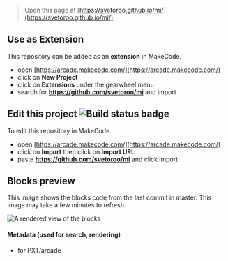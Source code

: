  


> Open this page at [https://svetoroo.github.io/mi/](https://svetoroo.github.io/mi/)

## Use as Extension

This repository can be added as an **extension** in MakeCode.

* open [https://arcade.makecode.com/](https://arcade.makecode.com/)
* click on **New Project**
* click on **Extensions** under the gearwheel menu
* search for **https://github.com/svetoroo/mi** and import

## Edit this project ![Build status badge](https://github.com/svetoroo/mi/workflows/MakeCode/badge.svg)

To edit this repository in MakeCode.

* open [https://arcade.makecode.com/](https://arcade.makecode.com/)
* click on **Import** then click on **Import URL**
* paste **https://github.com/svetoroo/mi** and click import

## Blocks preview

This image shows the blocks code from the last commit in master.
This image may take a few minutes to refresh.

![A rendered view of the blocks](https://github.com/svetoroo/mi/raw/master/.github/makecode/blocks.png)

#### Metadata (used for search, rendering)

* for PXT/arcade
<script src="https://makecode.com/gh-pages-embed.js"></script><script>makeCodeRender("{{ site.makecode.home_url }}", "{{ site.github.owner_name }}/{{ site.github.repository_name }}");</script>
